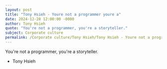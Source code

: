 ```yaml
---
layout: post
title: "Tony Hsieh - Youre not a programmer youre a"
date: 2024-12-28 12:00:00 -0000
author: Tony Hsieh
quote: "You're not a programmer, you're a storyteller."
subject: Corporate culture
permalink: /Corporate culture/Tony Hsieh/Tony Hsieh - Youre not a programmer youre a
---
```


You're not a programmer, you're a storyteller.

- Tony Hsieh
